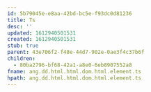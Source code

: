 ```yaml
---
id: 5b79045e-e8aa-42bd-bc5e-f93dc0d81236
title: Ts
desc: ''
updated: 1612940501531
created: 1612940501531
stub: true
parent: 43e706f2-f48e-44d7-902e-0ae3f4c37b6f
children:
  - 80ba2796-bf68-42a1-a8e0-6eb8907552a8
fname: ang.dd.html.html.dom.html.element.ts
hpath: ang.dd.html.html.dom.html.element.ts
---
```




